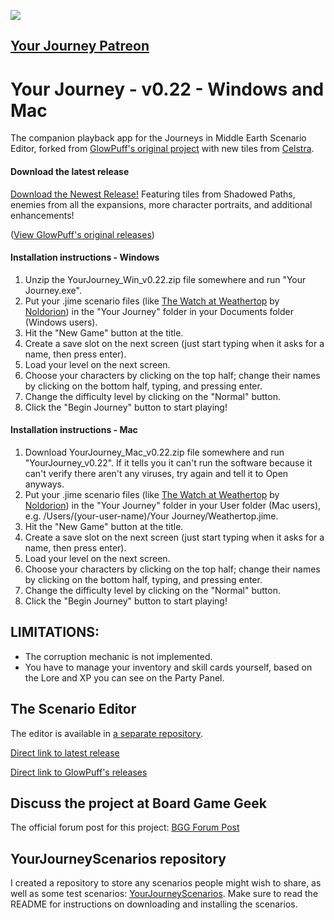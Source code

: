 ![](https://c10.patreonusercontent.com/4/patreon-media/p/campaign/10351808/14902c8d307c42f9892d1a8a0e57000a/eyJ3IjoxMjAwLCJ3ZSI6MX0%3D/2.png?token-time=1683158400&token-hash=6WVShSh7WB-b9BMXvRvQIsZw282ZHPXQ7ZtR3KylWHU%3D)

## [Your Journey Patreon](http://www.patreon.com/YourJourneyRPG)

# Your Journey - v0.22 - Windows and Mac
The companion playback app for the Journeys in Middle Earth Scenario Editor, forked from [GlowPuff's original project](https://github.com/GlowPuff/your-journey) with new tiles from [Celstra](https://github.com/Celstra/JiMEditor).

#### Download the latest release
[Download the Newest Release!](https://github.com/TrnsltLife/your-journey/releases/tag/v0.22) Featuring tiles from Shadowed Paths, enemies from all the expansions, more character portraits, and additional enhancements!

([View GlowPuff's original releases](https://github.com/GlowPuff/your-journey/releases))

#### Installation instructions - Windows
1. Unzip the YourJourney_Win_v0.22.zip file somewhere and run "Your Journey.exe".
2. Put your .jime scenario files (like [The Watch at Weathertop](https://drive.google.com/file/d/1Rr2HZlZ-ba17b714xOql2_Dgg5pnyWIg/view?usp=sharing) by [Noldorion](https://boardgamegeek.com/user/Noldorion)) in the "Your Journey" folder in your Documents folder (Windows users).
3. Hit the "New Game" button at the title.
4. Create a save slot on the next screen (just start typing when it asks for a name, then press enter).
5. Load your level on the next screen.
6. Choose your characters by clicking on the top half; change their names by clicking on the bottom half, typing, and pressing enter.
7. Change the difficulty level by clicking on the "Normal" button.
8. Click the "Begin Journey" button to start playing!

#### Installation instructions - Mac
1. Download YourJourney_Mac_v0.22.zip file somewhere and run "YourJourney_v0.22". If it tells you it can't run the software because it can't verify there aren't any viruses, try again and tell it to Open anyways.
2. Put your .jime scenario files (like [The Watch at Weathertop](https://drive.google.com/file/d/1Rr2HZlZ-ba17b714xOql2_Dgg5pnyWIg/view?usp=sharing) by [Noldorion](https://boardgamegeek.com/user/Noldorion)) in the "Your Journey" folder in your User folder (Mac users), e.g. /Users/(your-user-name)/Your Journey/Weathertop.jime.
3. Hit the "New Game" button at the title.
4. Create a save slot on the next screen (just start typing when it asks for a name, then press enter).
5. Load your level on the next screen.
6. Choose your characters by clicking on the top half; change their names by clicking on the bottom half, typing, and pressing enter.
7. Change the difficulty level by clicking on the "Normal" button.
8. Click the "Begin Journey" button to start playing!


## LIMITATIONS:
* The corruption mechanic is not implemented.
* You have to manage your inventory and skill cards yourself, based on the Lore and XP you can see on the Party Panel.

## The Scenario Editor
The editor is available in [a separate repository](https://github.com/TrnsltLife/JiMEditor).

[Direct link to latest release](https://github.com/TrnsltLife/JiMEditor/releases)

[Direct link to GlowPuff's releases](https://github.com/GlowPuff/JiMEditor/releases)

## Discuss the project at Board Game Geek
The official forum post for this project: [BGG Forum Post](https://boardgamegeek.com/thread/2488415/custom-scenario-editor-and-companion-app-create-yo)

## YourJourneyScenarios repository
I created a repository to store any scenarios people might wish to share, as well as some test scenarios: [YourJourneyScenarios](https://github.com/TrnsltLife/YourJourneyScenarios). Make sure to read the README for instructions on downloading and installing the scenarios.
